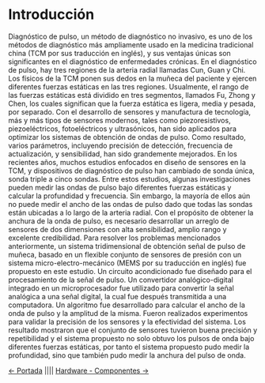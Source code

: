 # Introducción

Diagnóstico de pulso, un método de diagnóstico no invasivo, es uno de los métodos de diagnóstico más ampliamente usado en la medicina tradicional china (TCM por sus traducción en inglés), y sus ventajas únicas son significantes en el diagnóstico de enfermedades crónicas. En el diagnóstico de pulso, hay tres regiones de la arteria radial llamadas Cun, Guan y Chi. Los físicos de la TCM ponen sus dedos en la muñeca del paciente y ejercen diferentes fuerzas estáticas en las tres regiones. Usualmente, el rango de las fuerzas estáticas está dividido en tres segmentos, llamados Fu, Zhong y Chen, los cuales significan que la fuerza estática es ligera, media y pesada, por separado. Con el desarrollo de sensores y manufactura de tecnología, más y más tipos de sensores modernos, tales como piezoresistivos, piezoeléctricos, fotoeléctricos y ultrasónicos, han sido aplicados para optimizar los sistemas de obtención de ondas de pulso. Como resultado, varios parámetros, incluyendo precisión de detección, frecuencia de actualización, y sensibilidad, han sido grandemente mejorados.
En los recientes años, muchos estudios enfocados en diseño de sensores en la TCM, y dispositivos de diagnóstico de pulso han cambiado de sonda única, sonda triple a cinco sondas. Entre estos estudios, algunas investigaciones pueden medir las ondas de pulso bajo diferentes fuerzas estáticas y calcular la profundidad y frecuencia. Sin embargo, la mayoría de ellos aún no puede medir el ancho de las ondas de pulso dado que todas las sondas están ubicadas a lo largo de la arteria radial. Con el propósito de obtener la anchura de la onda de pulso, es necesario desarrollar un arreglo de sensores de dos dimensiones con alta sensibilidad, amplio rango y excelente credibilidad.
Para resolver los problemas mencionados anteriormente, un sistema tridimensional de obtención señal de pulso de muñeca, basado en un flexible conjunto de sensores de presión con un sistema micro-electro-mecánico (MEMS por su traducción en inglés) fue propuesto en este estudio.
Un circuito acondicionado fue diseñado para el procesamiento de la señal de pulso. Un convertidor analógico-digital integrado en un microprocesador fue utilizado para convertir la señal analógica a una señal digital, la cual fue después transmitida a una computadora. Un algoritmo fue desarrollado para calcular el ancho de la onda de pulso y la amplitud de la misma. Fueron realizados experimentos para validar la precisión de los sensores y la efectividad del sistema. Los resultado mostraron que el conjunto de sensores tuvieron buena precisión y repetibilidad y el sistema propuesto no solo obtuvo los pulsos de onda bajo diferentes fuerzas estáticas, por tanto el sistema propuesto pudo medir la profundidad, sino que también pudo medir la anchura del pulso de onda.


[<- Portada](README.md)
||||
[Hardware - Componentes ->](Hardware.md)
